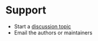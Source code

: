 # Support

* Start a [discussion topic](https://github.com/PetroFit/petrofit/discussions)
* Email the authors or maintainers
